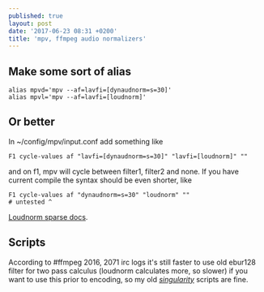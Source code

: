 ```yaml
---
published: true
layout: post
date: '2017-06-23 08:31 +0200'
title: 'mpv, ffmpeg audio normalizers'
---
```

## Make some sort of alias

    alias mpvd='mpv --af=lavfi=[dynaudnorm=s=30]'
    alias mpvl='mpv --af=lavfi=[loudnorm]'
    
## Or better 
    
In ~/config/mpv/input.conf add something like

    F1 cycle-values af "lavfi=[dynaudnorm=s=30]" "lavfi=[loudnorm]" ""
    
and on f1, mpv will cycle between filter1, filter2 and none. If you have current compile the syntax should be even shorter, like

    F1 cycle-values af "dynaudnorm=s=30" "loudnorm" ""
    # untested ^
    
[Loudnorm sparse docs](https://ffmpeg.org/ffmpeg-filters.html#loudnorm).

## Scripts

According to #ffmpeg 2016, 2071 irc logs it's still faster to use old ebur128 filter for two pass calculus (loudnorm calculates more, so slower) if you want to use this prior to encoding, so my old [*singularity*](https://github.com/brontosaurusrex/singularity) scripts are fine.
